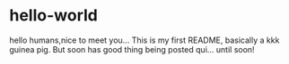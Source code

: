 # hello-world
hello humans,nice to meet you...
This is my first README, basically a kkk guinea pig. But soon has good thing being posted qui... until soon!
